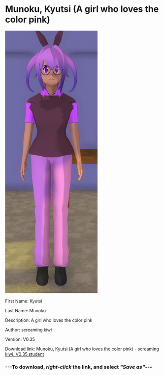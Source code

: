 # Munoku, Kyutsi (A girl who loves the color pink)

<img src = "https://raw.githubusercontent.com/Arbiter1223/Daigaku-Gurashi-Custom-Students/master/Students/Files/Munoku%2C%20Kyutsi%20(A%20girl%20who%20loves%20the%20color%20pink).png">

First Name: Kyutsi

Last Name: Munoku

Description: A girl who loves the color pink

Author: screaming kiwi

Version: V0.35

Download link: <a href="https://raw.githubusercontent.com/Arbiter1223/Daigaku-Gurashi-Custom-Students/master/Students/Files/Munoku%2C%20Kyutsi%20(A%20girl%20who%20loves%20the%20color%20pink)%20-%20screaming%20kiwi%2C%20V0.35.student">Munoku, Kyutsi (A girl who loves the color pink) - screaming kiwi, V0.35.student</a>

### ---**To download, _right-click_ the link, and select _"Save as"_**---
